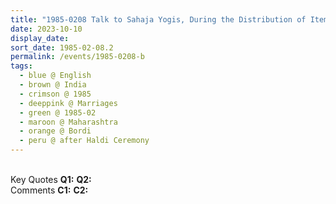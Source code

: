 ```yaml
---
title: "1985-0208 Talk to Sahaja Yogis, During the Distribution of Items for the Marriages, after the Haldī Ceremony, Bordi, Maharashtra, India"
date: 2023-10-10
display_date: 
sort_date: 1985-02-08.2
permalink: /events/1985-0208-b
tags:
  - blue @ English
  - brown @ India
  - crimson @ 1985
  - deeppink @ Marriages
  - green @ 1985-02
  - maroon @ Maharashtra
  - orange @ Bordi
  - peru @ after Haldi Ceremony
---
```


<br>

<wave-list>
  <list-title color="DarkSeaGreen" width="55">Key Quotes</list-title>
  <list-item color="BlanchedAlmond" width="280"><b>Q1:</b> <i></i></list-item>
  <list-item color="Lavender" width="280"><b>Q2:</b> <i></i></list-item>
</wave-list>

<br>

<wave-list>
  <list-title color="DarkSeaGreen" width="55">Comments</list-title>
  <list-item color="BlanchedAlmond" width="280"><b>C1:</b> <i></i></list-item>
  <list-item color="Lavender" width="280"><b>C2:</b> <i></i></list-item>
</wave-list>